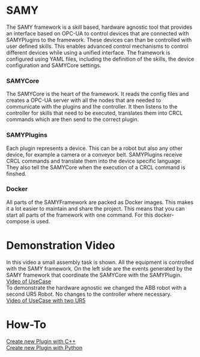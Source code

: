 # SAMY

The SAMY framework is a skill based, hardware agnostic tool that provides an interface based on OPC-UA to control devices that are connected with SAMYPlugins to the framework. These devices can than be controlled with user defined skills. This enables advanced control mechanisms to control different devices while using a unified interface. The framework is configured using YAML files, including the definition of the skills, the device configuration and SAMYCore settings.

### SAMYCore
The SAMYCore is the heart of the framework. It reads the config files and creates a OPC-UA server with all the nodes that are needed to communicate with the plugins and the controller. It then listens to the controller for skills that need to be executed, translates them into CRCL commands which are then send to the correct plugin.

### SAMYPlugins
Each plugin represents a device. This can be a robot but also any other device, for example a camera or a conveyor belt. SAMYPlugins receive CRCL commands and translate them into the device specific language. They also tell the SAMYCore when the execution of a CRCL command is finshed.

### Docker
All parts of the SAMYFramework are packed as Docker images. This makes it a lot easier to maintain and share the project. This means that you can start all parts of the framework with one command. For this docker-compose is used.

# Demonstration Video
In this video a small assembly task is shown. All the equipment is controlled with the SAMY framework. On the left side are the events generated by the SAMY framework that coordinate the SAMYCore with the SAMYPlugin. \
[Video of UseCase](assets/SAMY_FHTW_UseCase_Events.mp4) \
To demonstrate the hardware agnostic we changed the ABB robot with a second UR5 Robot. No changes to the controller where necessary. \
[Video of UseCase with two UR5](assets/SAMY_FHTW_2xUR5_UseCase.mp4)


# How-To
[Create new Plugin with C++](new-plugin-cpp.md) \
[Create new Plugin with Python](new-plugin-python.md)

